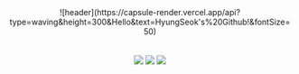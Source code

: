 <div align="center">
![header](https://capsule-render.vercel.app/api?type=waving&height=300&Hello&text=HyungSeok's%20Github!&fontSize=50)

<br/>
<br/>
<br/>

<img src="https://img.shields.io/badge/JAVA-007396?style=for-the-badge&logo=Java&logoColor=white">
<img src="https://img.shields.io/badge/MySQL-4479A1?style=for-the-badge&logo=MySQL&logoColor=white">
<img src="https://img.shields.io/badge/Eclipse-2C2255?style=for-the-badge&logo=Eclipse%20IDE&logoColor=white">
</div>
